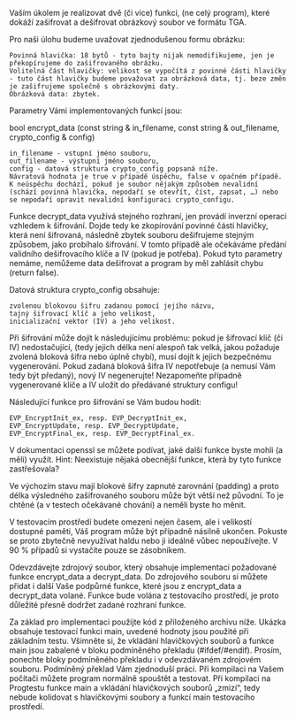 Vaším úkolem je realizovat dvě (či více) funkcí, (ne celý program), které dokáží zašifrovat a dešifrovat obrázkový soubor ve formátu TGA.

Pro naši úlohu budeme uvažovat zjednodušenou formu obrázku:

    Povinná hlavička: 18 bytů - tyto bajty nijak nemodifikujeme, jen je překopírujeme do zašifrovaného obrázku.
    Volitelná část hlavičky: velikost se vypočítá z povinné části hlavičky - tuto část hlavičky budeme považovat za obrázková data, tj. beze změn je zašifrujeme společně s obrázkovými daty.
    Obrázková data: zbytek.

Parametry Vámi implementovaných funkcí jsou:

bool encrypt_data (const string & in_filename, const string & out_filename, crypto_config & config)

    in_filename - vstupní jméno souboru,
    out_filename - výstupní jméno souboru,
    config - datová struktura crypto_config popsaná níže.
    Návratová hodnota je true v případě úspěchu, false v opačném případě. K neúspěchu dochází, pokud je soubor nějakým způsobem nevalidní (schází povinná hlavička, nepodaří se otevřít, číst, zapsat, …) nebo se nepodaří opravit nevalidní konfiguraci crypto_configu.

Funkce decrypt_data využívá stejného rozhraní, jen provádí inverzní operaci vzhledem k šifrování. Dojde tedy ke zkopírování povinné části hlavičky, která není šifrovaná, následně zbytek souboru dešifrujeme stejným způsobem, jako probíhalo šifrování. V tomto případě ale očekáváme předání validního dešifrovacího klíče a IV (pokud je potřeba). Pokud tyto parametry nemáme, nemůžeme data dešifrovat a program by měl zahlásit chybu (return false).

Datová struktura crypto_config obsahuje:

    zvolenou blokovou šifru zadanou pomocí jejího názvu,
    tajný šifrovací klíč a jeho velikost,
    inicializační vektor (IV) a jeho velikost.

Při šifrování může dojít k následujícímu problému: pokud je šifrovací klíč (či IV) nedostačující, (tedy jejich délka není alespoň tak velká, jakou požaduje zvolená bloková šifra nebo úplně chybí), musí dojít k jejich bezpečnému vygenerování. Pokud zadaná bloková šifra IV nepotřebuje (a nemusí Vám tedy být předaný), nový IV negenerujte! Nezapomeňte případně vygenerované klíče a IV uložit do předávané struktury configu!

Následující funkce pro šifrování se Vám budou hodit:

    EVP_EncryptInit_ex, resp. EVP_DecryptInit_ex,
    EVP_EncryptUpdate, resp. EVP_DecryptUpdate,
    EVP_EncryptFinal_ex, resp. EVP_DecryptFinal_ex.

V dokumentaci openssl se můžete podívat, jaké další funkce byste mohli (a měli) využít. Hint: Neexistuje nějaká obecnější funkce, která by tyto funkce zastřešovala?

Ve výchozím stavu mají blokové šifry zapnuté zarovnání (padding) a proto délka výsledného zašifrovaného souboru může být větší než původní. To je chtěné (a v testech očekávané chování) a neměli byste ho měnit.

V testovacím prostředí budete omezeni nejen časem, ale i velikostí dostupné paměti, Váš program může být případně násilně ukončen. Pokuste se proto zbytečně nevyužívat haldu nebo ji ideálně vůbec nepoužívejte. V 90 % případů si vystačíte pouze se zásobníkem.

Odevzdávejte zdrojový soubor, který obsahuje implementaci požadované funkce encrypt_data a decrypt_data. Do zdrojového souboru si můžete přidat i další Vaše podpůrné funkce, které jsou z encrypt_data a decrypt_data volané. Funkce bude volána z testovacího prostředí, je proto důležité přesně dodržet zadané rozhraní funkce.

Za základ pro implementaci použijte kód z přiloženého archivu níže. Ukázka obsahuje testovací funkci main, uvedené hodnoty jsou použité při základním testu. Všimněte si, že vkládání hlavičkových souborů a funkce main jsou zabalené v bloku podmíněného překladu (#ifdef/#endif). Prosím, ponechte bloky podmíněného překladu i v odevzdávaném zdrojovém souboru. Podmíněný překlad Vám zjednoduší práci. Při kompilaci na Vašem počítači můžete program normálně spouštět a testovat. Při kompilaci na Progtestu funkce main a vkládání hlavičkových souborů „zmizí“, tedy nebude kolidovat s hlavičkovými soubory a funkcí main testovacího prostředí.